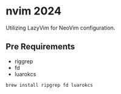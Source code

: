 # nvim 2024

Utilizing LazyVim for NeoVim configuration.

## Pre Requirements

- riggrep
- fd
- luarokcs

```
brew install ripgrep fd luarokcs
```

